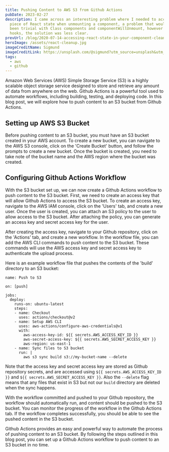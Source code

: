```yaml
---
title: Pushing Content to AWS S3 from Github Actions
pubDate: 2023-02-27
description: I came across an interesting problem where I needed to access a
  piece of React state when unmounting a component, a problem that would have
  been trivial with Class components and componentWillUnmount, however with
  hooks, the solution was less clear.
prevUrl: /blog/2020-07-14-accessing-react-state-in-your-component-cleanup-with-hooks/
heroImage: /assets/react-cleanup.jpg
imageCreditName: Sigmund
imageCreditLink: https://unsplash.com/@sigmund?utm_source=unsplash&utm_medium=referral&utm_content=creditCopyText
tags:
  - aws
  - github
---
```


Amazon Web Services (AWS) Simple Storage Service (S3) is a highly scalable object storage service designed to store and retrieve any amount of data from anywhere on the web. Github Actions is a powerful tool used to automate workflows, including building, testing, and deploying code. In this blog post, we will explore how to push content to an S3 bucket from Github Actions.

## Setting up AWS S3 Bucket

Before pushing content to an S3 bucket, you must have an S3 bucket created in your AWS account. To create a new bucket, you can navigate to the AWS S3 console, click on the 'Create Bucket' button, and follow the prompts to create a new bucket. Once the bucket is created, you need to take note of the bucket name and the AWS region where the bucket was created.

## Configuring Github Actions Workflow

With the S3 bucket set up, we can now create a Github Actions workflow to push content to the S3 bucket. First, we need to create an access key that will allow Github Actions to access the S3 bucket. To create an access key, navigate to the AWS IAM console, click on the 'Users' tab, and create a new user. Once the user is created, you can attach an S3 policy to the user to allow access to the S3 bucket. After attaching the policy, you can generate an access key and secret access key for the user.

After creating the access key, navigate to your Github repository, click on the 'Actions' tab, and create a new workflow. In the workflow file, you can add the AWS CLI commands to push content to the S3 bucket. These commands will use the AWS access key and secret access key to authenticate the upload process.

Here is an example workflow file that pushes the contents of the 'build' directory to an S3 bucket:

```
name: Push to S3

on: [push]

jobs:
  deploy:
    runs-on: ubuntu-latest
    steps:
    - name: Checkout
      uses: actions/checkout@v2
    - name: Setup AWS CLI
      uses: aws-actions/configure-aws-credentials@v1
      with:
        aws-access-key-id: ${{ secrets.AWS_ACCESS_KEY_ID }}
        aws-secret-access-key: ${{ secrets.AWS_SECRET_ACCESS_KEY }}
        aws-region: us-east-1
    - name: Sync files to S3 bucket
      run: |
        aws s3 sync build s3://my-bucket-name --delete

```

Note that the access key and secret access key are stored as Github repository secrets, and are accessed using `${{ secrets.AWS_ACCESS_KEY_ID }}` and `${{ secrets.AWS_SECRET_ACCESS_KEY }}`. Also the `--delete` flag means that any files that exist in S3 but not our `build` directory are deleted when the sync happens.

With the workflow committed and pushed to your Github repository, the workflow should automatically run, and content should be pushed to the S3 bucket. You can monitor the progress of the workflow in the Github Actions tab. If the workflow completes successfully, you should be able to see the pushed content in the S3 bucket.

Github Actions provides an easy and powerful way to automate the process of pushing content to an S3 bucket. By following the steps outlined in this blog post, you can set up a Github Actions workflow to push content to an S3 bucket in no time.

